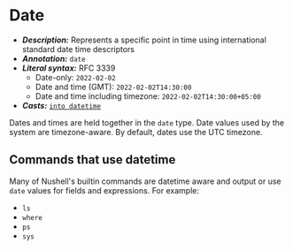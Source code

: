 # Date

- **_Description:_** Represents a specific point in time using international standard date time descriptors
- **_Annotation:_** `date`
- **_Literal syntax:_** RFC 3339
  - Date-only: `2022-02-02`
  - Date and time (GMT): `2022-02-02T14:30:00`
  - Date and time including timezone: `2022-02-02T14:30:00+05:00`
- **_Casts:_** [`into datetime`](/commands/docs/into_datetime.md)

Dates and times are held together in the `date` type. Date values used by the system are timezone-aware. By default, dates use the UTC timezone.

## Commands that use datetime

Many of Nushell's builtin commands are datetime aware and output or use `date` values
for fields and expressions. For example:

- `ls`
- `where`
- `ps`
- `sys`
